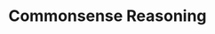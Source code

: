 ---
types: "word"

title: "Commonsense Reasoning"

categories: ['']

tags: ['Commonsense', 'Reasoning']

arabic: 'التحليل الفطري'

arexps: []

enwords: ['Commonsense Reasoning']

enexps: []

arlexicons: 'ح'

enlexicons: 'C'

authors: ['Ruqayya Roshdy']

translators: ['']

citations: 'العربية والذكاء الاصطناعي'

sources: 'مركز الملك عبدالله بن عبدالعزيز الدولي لخدمة اللغة العربية'

word: "true"

slug: ""
---